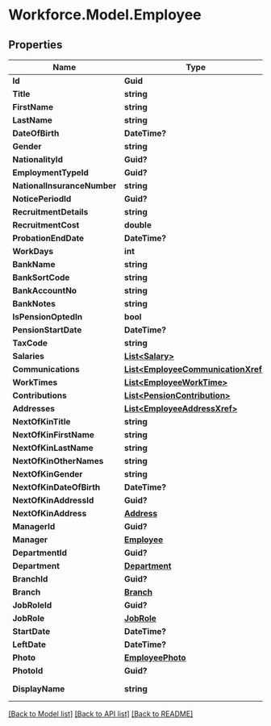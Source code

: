 # Workforce.Model.Employee
## Properties

Name | Type | Description | Notes
------------ | ------------- | ------------- | -------------
**Id** | **Guid** |  | [optional] 
**Title** | **string** |  | [optional] 
**FirstName** | **string** |  | 
**LastName** | **string** |  | [optional] 
**DateOfBirth** | **DateTime?** |  | [optional] 
**Gender** | **string** |  | [optional] 
**NationalityId** | **Guid?** |  | [optional] 
**EmploymentTypeId** | **Guid?** |  | [optional] 
**NationalInsuranceNumber** | **string** |  | [optional] 
**NoticePeriodId** | **Guid?** |  | [optional] 
**RecruitmentDetails** | **string** |  | [optional] 
**RecruitmentCost** | **double** |  | [optional] 
**ProbationEndDate** | **DateTime?** |  | [optional] 
**WorkDays** | **int** |  | [optional] 
**BankName** | **string** |  | [optional] 
**BankSortCode** | **string** |  | [optional] 
**BankAccountNo** | **string** |  | [optional] 
**BankNotes** | **string** |  | [optional] 
**IsPensionOptedIn** | **bool** |  | [optional] 
**PensionStartDate** | **DateTime?** |  | [optional] 
**TaxCode** | **string** |  | [optional] 
**Salaries** | [**List&lt;Salary&gt;**](Salary.md) |  | [optional] 
**Communications** | [**List&lt;EmployeeCommunicationXref&gt;**](EmployeeCommunicationXref.md) |  | [optional] 
**WorkTimes** | [**List&lt;EmployeeWorkTime&gt;**](EmployeeWorkTime.md) |  | [optional] 
**Contributions** | [**List&lt;PensionContribution&gt;**](PensionContribution.md) |  | [optional] 
**Addresses** | [**List&lt;EmployeeAddressXref&gt;**](EmployeeAddressXref.md) |  | [optional] 
**NextOfKinTitle** | **string** |  | [optional] 
**NextOfKinFirstName** | **string** |  | [optional] 
**NextOfKinLastName** | **string** |  | [optional] 
**NextOfKinOtherNames** | **string** |  | [optional] 
**NextOfKinGender** | **string** |  | [optional] 
**NextOfKinDateOfBirth** | **DateTime?** |  | [optional] 
**NextOfKinAddressId** | **Guid?** |  | [optional] 
**NextOfKinAddress** | [**Address**](Address.md) |  | [optional] 
**ManagerId** | **Guid?** |  | [optional] 
**Manager** | [**Employee**](Employee.md) |  | [optional] 
**DepartmentId** | **Guid?** |  | [optional] 
**Department** | [**Department**](Department.md) |  | [optional] 
**BranchId** | **Guid?** |  | [optional] 
**Branch** | [**Branch**](Branch.md) |  | [optional] 
**JobRoleId** | **Guid?** |  | [optional] 
**JobRole** | [**JobRole**](JobRole.md) |  | [optional] 
**StartDate** | **DateTime?** |  | [optional] 
**LeftDate** | **DateTime?** |  | [optional] 
**Photo** | [**EmployeePhoto**](EmployeePhoto.md) |  | [optional] 
**PhotoId** | **Guid?** |  | [optional] 
**DisplayName** | **string** |  | [optional] [readonly] 

[[Back to Model list]](../README.md#documentation-for-models) [[Back to API list]](../README.md#documentation-for-api-endpoints) [[Back to README]](../README.md)

